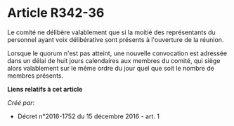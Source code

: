 # Article R342-36

Le comité ne délibère valablement que si la moitié des représentants du personnel ayant voix délibérative sont présents à
l'ouverture de la réunion. 

Lorsque le quorum n'est pas atteint, une nouvelle convocation est adressée dans un délai de huit jours calendaires aux
membres du comité, qui siège alors valablement sur le même ordre du jour quel que soit le nombre de membres présents.

**Liens relatifs à cet article**

_Créé par_:

  - Décret n°2016-1752 du 15 décembre 2016 - art. 1
